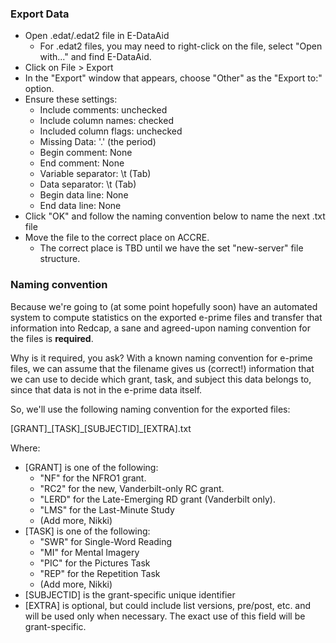 ### Export Data

-   Open .edat/.edat2 file in E-DataAid
    -   For .edat2 files, you may need to right-click on the file, select "Open with..." and find E-DataAid.
-   Click on File > Export
-   In the "Export" window that appears, choose "Other" as the "Export to:" option.
-   Ensure these settings:
    -   Include comments: unchecked
    -   Include column names: checked
    -   Included column flags: unchecked
    -   Missing Data: '.' (the period)
    -   Begin comment: None
    -   End comment: None
    -   Variable separator: \t (Tab)
    -   Data separator: \t (Tab)
    -   Begin data line: None
    -   End data line: None
-   Click "OK" and follow the naming convention below to name the next .txt file
-   Move the file to the correct place on ACCRE.
    -   The correct place is TBD until we have the set "new-server" file structure.

### Naming convention

Because we're going to (at some point hopefully soon) have an automated system to compute statistics on the exported e-prime files and transfer that information into Redcap, a sane and agreed-upon naming convention for the files is **required**.

Why is it required, you ask?  With a known naming convention for e-prime files, we can assume that the filename gives us (correct!) information that we can use to decide which grant, task, and subject this data belongs to, since that data is not in the e-prime data itself.

So, we'll use the following naming convention for the exported files:

[GRANT]\_[TASK]\_[SUBJECTID]_[EXTRA].txt

Where:

-   [GRANT] is one of the following:
    -   "NF" for the NFRO1 grant.
    -   "RC2" for the new, Vanderbilt-only RC grant.
    -   "LERD" for the Late-Emerging RD grant (Vanderbilt only).
    -   "LMS" for the Last-Minute Study
    -   (Add more, Nikki)
-   [TASK] is one of the following:
    -   "SWR" for Single-Word Reading
    -   "MI" for Mental Imagery
    -   "PIC" for the Pictures Task
    -   "REP" for the Repetition Task
    -   (Add more, Nikki)
-   [SUBJECTID] is the grant-specific unique identifier
-   [EXTRA] is optional, but could include list versions, pre/post, etc. and will be used only when necessary. The exact use of this field will be grant-specific.
